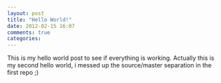 ```yaml
---
layout: post
title: "Hello World!"
date: 2012-02-15 16:07
comments: true
categories: 
---
```

This is my hello world post to see if everything is working. Actually this is my second hello world, i messed up the source/master separation in the first repo ;)